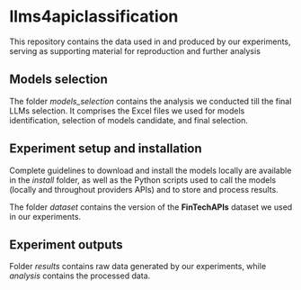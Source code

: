 # llms4apiclassification

This repository contains the data used in and produced by our experiments, serving as supporting material for
reproduction and further analysis

## Models selection

The folder *models_selection* contains the analysis we conducted till the final LLMs selection. It comprises the Excel
files we used for models identification, selection of models candidate, and final selection.

## Experiment setup and installation

Complete guidelines to download and install the models locally are available in the *install* folder, as well as the
Python scripts used to call the models (locally and throughout providers APIs) and to store and process results.

The folder *dataset* contains the version of the **FinTechAPIs** dataset we used in our experiments.

## Experiment outputs

Folder *results* contains raw data generated by our experiments, while *analysis* contains the processed data.

